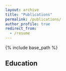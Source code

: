 ```yaml
---
layout: archive
title: "Publications"
permalink: /publications/
author_profile: true
redirect_from:
  - /resume
---
```


{% include base_path %}

Education
------
